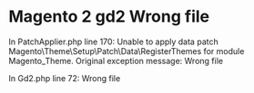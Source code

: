 # Magento 2 gd2 Wrong file
In PatchApplier.php line 170:  Unable to apply data patch Magento\Theme\Setup\Patch\Data\RegisterThemes for module Magento_Theme. Original exception message: Wrong file   

In Gd2.php line 72:    Wrong file
